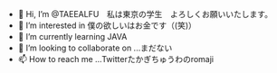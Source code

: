 - 👋 Hi, I’m @TAEEALFU　私は東京の学生　よろしくお願いいたします。
- 👀 I’m interested in 僕の欲しいはお金です（(笑)）
- 🌱 I’m currently learning JAVA　
- 💞️ I’m looking to collaborate on ...まだない
- 📫 How to reach me ...Twitterたかぎちゅうわのromaji

<!---
TAEEALFU/TAEEALFU is a ✨ special ✨ repository because its `README.md` (this file) appears on your GitHub profile.
You can click the Preview link to take a look at your changes.
--->
